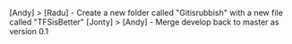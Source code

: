 [Andy] > [Radu] - Create a new folder called "Gitisrubbish" with a new file called "TFSisBetter"
[Jonty] > [Andy] - Merge develop back to master as version 0.1